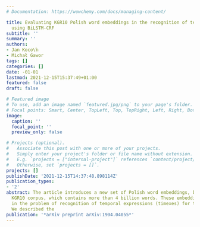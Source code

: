 ```yaml
---
# Documentation: https://wowchemy.com/docs/managing-content/

title: Evaluating KGR10 Polish word embeddings in the recognition of temporal expressions
  using BiLSTM-CRF
subtitle: ''
summary: ''
authors:
- Jan Koco\ŉ
- Michał Gawor
tags: []
categories: []
date: -01-01
lastmod: 2021-12-15T15:37:49+01:00
featured: false
draft: false

# Featured image
# To use, add an image named `featured.jpg/png` to your page's folder.
# Focal points: Smart, Center, TopLeft, Top, TopRight, Left, Right, BottomLeft, Bottom, BottomRight.
image:
  caption: ''
  focal_point: ''
  preview_only: false

# Projects (optional).
#   Associate this post with one or more of your projects.
#   Simply enter your project's folder or file name without extension.
#   E.g. `projects = ["internal-project"]` references `content/project/deep-learning/index.md`.
#   Otherwise, set `projects = []`.
projects: []
publishDate: '2021-12-15T14:37:48.898114Z'
publication_types:
- '2'
abstract: The article introduces a new set of Polish word embeddings, built using
  KGR10 corpus, which contains more than 4 billion words. These embeddings are evaluated
  in the problem of recognition of temporal expressions (timexes) for the Polish language.
  We described the
publication: '*arXiv preprint arXiv:1904.04055*'
---
```

